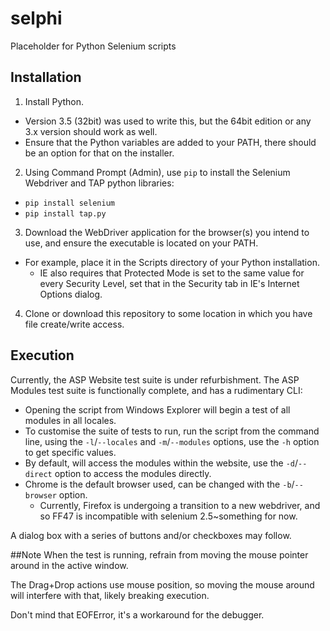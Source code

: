 # selphi
Placeholder for Python Selenium scripts

## Installation
1. Install Python.
  * Version 3.5 (32bit) was used to write this, but the 64bit edition or any 3.x version should work as well.
  * Ensure that the Python variables are added to your PATH, there should be an option for that on the installer.
2. Using Command Prompt (Admin), use `pip` to install the Selenium Webdriver and TAP python libraries:
  * `pip install selenium`
  * `pip install tap.py`
3. Download the WebDriver application for the browser(s) you intend to use, and ensure the executable is located on your PATH.
  * For example, place it in the Scripts directory of your Python installation.
	* IE also requires that Protected Mode is set to the same value for every Security Level, set that in  the Security tab in IE's Internet Options dialog.
4. Clone or download this repository to some location in which you have file create/write access.

## Execution
Currently, the ASP Website test suite is under refurbishment.
The ASP Modules test suite is functionally complete, and has a rudimentary CLI:
* Opening the script from Windows Explorer will begin a test of all modules in all locales.
* To customise the suite of tests to run, run the script from the command line, using the `-l`/`--locales` and `-m`/`--modules` options, use the `-h` option to get specific values.
* By default, will access the modules within the website, use the `-d`/`--direct` option to access the modules directly.
* Chrome is the default browser used, can be changed with the `-b`/`--browser` option.
	* Currently, Firefox is undergoing a transition to a new webdriver, and so FF47 is incompatible with selenium 2.5~something for now.

A dialog box with a series of buttons and/or checkboxes may follow.

##Note
When the test is running, refrain from moving the mouse pointer around in the active window.

The Drag+Drop actions use mouse position, so moving the mouse around will interfere with that, likely breaking execution.

Don't mind that EOFError, it's a workaround for the debugger.
